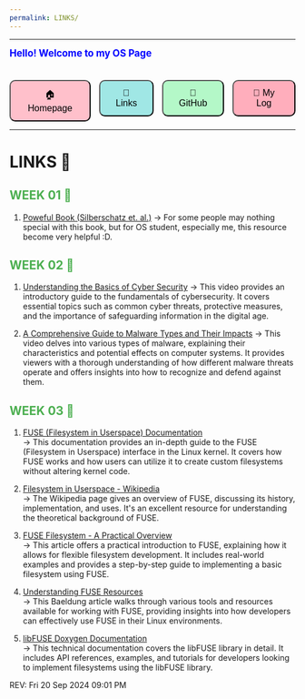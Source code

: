 ```yaml
---
permalink: LINKS/
---
```

---

<span style="color:#0000FF; font-weight:bold; font-size:larger;">Hello! Welcome to my OS Page </span>
<br><br>

<!-- Button container with animations -->
<div style="display: flex; gap: 15px; justify-content: center; margin-top: 20px;">

  <!-- Homepage Button -->
  <a href="https://rooout.github.io/os242/" style="text-decoration:none;">
    <button style="background-color: #FFC0CB; padding: 12px 20px; border-radius: 10px; font-size: medium; cursor: pointer; transition: transform 0.2s, background-color 0.2s;">
      🏠 Homepage
    </button>
  </a>

  <!-- Links Button -->
  <a href="https://rooout.github.io/os242/LINKS/" style="text-decoration:none;">
    <button style="background-color: #A0E7E5; padding: 12px 20px; border-radius: 10px; font-size: medium; cursor: pointer; transition: transform 0.2s, background-color 0.2s;">
      🔗 Links
    </button>
  </a>

  <!-- GitHub Button -->
  <a href="https://github.com/Rooout/os242" target="_blank" style="text-decoration:none;">
    <button style="background-color: #B4F8C8; padding: 12px 20px; border-radius: 10px; font-size: medium; cursor: pointer; transition: transform 0.2s, background-color 0.2s;">
      🔗 GitHub
    </button>
  </a>

  <!-- My Log Button -->
  <a href="https://rooout.github.io/os242/TXT/mylog.txt" target="_blank" style="text-decoration:none;">
    <button style="background-color: #FFAEBC; padding: 12px 20px; border-radius: 10px; font-size: medium; cursor: pointer; transition: transform 0.2s, background-color 0.2s;">
      📝 My Log
    </button>
  </a>

</div>

<!-- Hover effects for buttons -->
<!--<style>
	button:hover {
    		transform: scale(1.1);
    	background-color: #FFDEE9;
  	}

  	p {
    		text-align: center;
  	}

	div {
		display: flex;
		justify-content: center;
		gap: 15px;
    		flex-wrap: wrap; /* Ensures buttons wrap if the screen size is small */
  	}
</style>-->

---

# LINKS 🔗
<h2 style="color:#4CAF50">WEEK 01 🚩</h2>

1. [Poweful Book (Silberschatz et. al.)](https://codex.cs.yale.edu/avi/os-book/OS10/)
-> For some people may nothing special with this book, but for OS student, especially me, this resource become very helpful :D.

<h2 style="color:#4CAF50">WEEK 02 🚩</h2>

1. [Understanding the Basics of Cyber Security](https://youtu.be/WfWMJiPh48k?si=XJbFDHgoZRfkVhNV)
-> This video provides an introductory guide to the fundamentals of cybersecurity. It covers essential topics such as common cyber threats, protective measures, and the importance of safeguarding information in the digital age.

2. [A Comprehensive Guide to Malware Types and Their Impacts](https://youtu.be/eBA8rl0c5hM?si=QvW9Tng5RYoUXPYU)
-> This video delves into various types of malware, explaining their characteristics and potential effects on computer systems. It provides viewers with a thorough understanding of how different malware threats operate and offers insights into how to recognize and defend against them.

<h2 style="color:#4CAF50">WEEK 03 🚩</h2>

1. [FUSE (Filesystem in Userspace) Documentation](https://www.kernel.org/doc/html/latest/filesystems/fuse.html)  
   -> This documentation provides an in-depth guide to the FUSE (Filesystem in Userspace) interface in the Linux kernel. It covers how FUSE works and how users can utilize it to create custom filesystems without altering kernel code.

2. [Filesystem in Userspace - Wikipedia](https://en.wikipedia.org/wiki/Filesystem_in_Userspace)  
   -> The Wikipedia page gives an overview of FUSE, discussing its history, implementation, and uses. It's an excellent resource for understanding the theoretical background of FUSE.

3. [FUSE Filesystem - A Practical Overview](https://medium.com/@goamaral/fuse-filesystem-b44768f27aa2)  
   -> This article offers a practical introduction to FUSE, explaining how it allows for flexible filesystem development. It includes real-world examples and provides a step-by-step guide to implementing a basic filesystem using FUSE.

4. [Understanding FUSE Resources](https://www.baeldung.com/linux/filesystem-in-userspace-check-resources)  
   -> This Baeldung article walks through various tools and resources available for working with FUSE, providing insights into how developers can effectively use FUSE in their Linux environments.

5. [libFUSE Doxygen Documentation](https://libfuse.github.io/doxygen/index.html)  
   -> This technical documentation covers the libFUSE library in detail. It includes API references, examples, and tutorials for developers looking to implement filesystems using the libFUSE library.


REV: Fri 20 Sep 2024 09:01 PM
